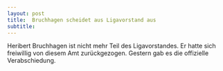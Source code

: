 ```yaml
---
layout: post
title:  Bruchhagen scheidet aus Ligavorstand aus
subtitle:  
---
```


Heribert Bruchhagen ist nicht mehr Teil des Ligavorstandes. Er hatte sich freiwillig von diesem Amt zurückgezogen. Gestern gab es die offizielle Verabschiedung.


